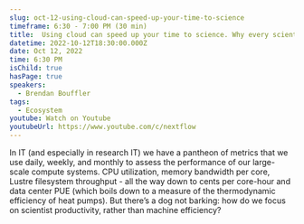 ```yaml
---
slug: oct-12-using-cloud-can-speed-up-your-time-to-science
timeframe: 6:30 - 7:00 PM (30 min)
title:  Using cloud can speed up your time to science. Why every scientist (and citizen) should care.
datetime: 2022-10-12T18:30:00.000Z
date: Oct 12, 2022
time: 6:30 PM
isChild: true
hasPage: true
speakers:
  - Brendan Bouffler
tags:
  - Ecosystem
youtube: Watch on Youtube
youtubeUrl: https://www.youtube.com/c/nextflow
---
```


In IT (and especially in research IT) we have a pantheon of metrics that we use daily, weekly, and monthly to assess the performance of our large-scale compute systems. CPU utilization, memory bandwidth per core, Lustre filesystem throughput - all the way down to cents per core-hour and data center PUE (which boils down to a measure of the thermodynamic efficiency of heat pumps). But there’s a dog not barking: how do we focus on scientist productivity, rather than machine efficiency?
